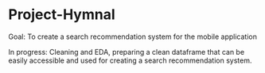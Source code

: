# Project-Hymnal

Goal: To create a search recommendation system for the mobile application

In progress: Cleaning and EDA, preparing a clean dataframe that can be easily accessible and used for creating a search recommendation system.
